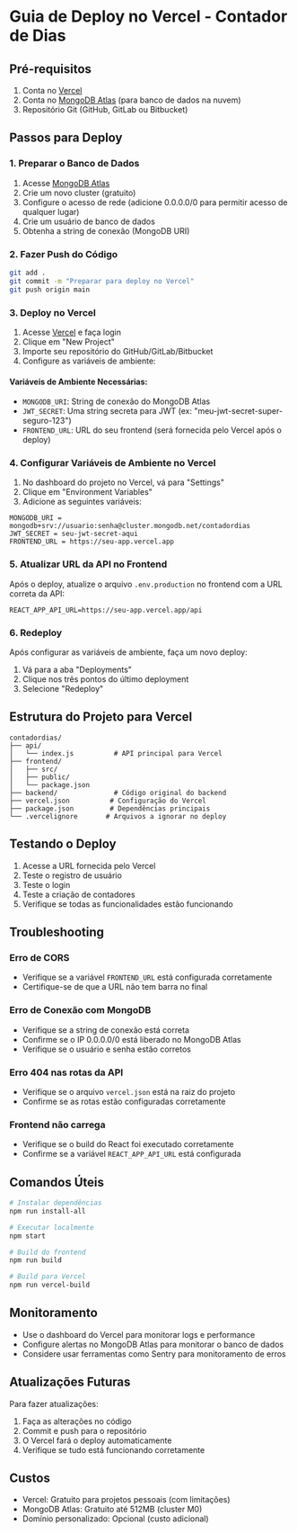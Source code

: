 # Guia de Deploy no Vercel - Contador de Dias

## Pré-requisitos

1. Conta no [Vercel](https://vercel.com)
2. Conta no [MongoDB Atlas](https://www.mongodb.com/atlas) (para banco de dados na nuvem)
3. Repositório Git (GitHub, GitLab ou Bitbucket)

## Passos para Deploy

### 1. Preparar o Banco de Dados

1. Acesse [MongoDB Atlas](https://www.mongodb.com/atlas)
2. Crie um novo cluster (gratuito)
3. Configure o acesso de rede (adicione 0.0.0.0/0 para permitir acesso de qualquer lugar)
4. Crie um usuário de banco de dados
5. Obtenha a string de conexão (MongoDB URI)

### 2. Fazer Push do Código

```bash
git add .
git commit -m "Preparar para deploy no Vercel"
git push origin main
```

### 3. Deploy no Vercel

1. Acesse [Vercel](https://vercel.com) e faça login
2. Clique em "New Project"
3. Importe seu repositório do GitHub/GitLab/Bitbucket
4. Configure as variáveis de ambiente:

#### Variáveis de Ambiente Necessárias:

- `MONGODB_URI`: String de conexão do MongoDB Atlas
- `JWT_SECRET`: Uma string secreta para JWT (ex: "meu-jwt-secret-super-seguro-123")
- `FRONTEND_URL`: URL do seu frontend (será fornecida pelo Vercel após o deploy)

### 4. Configurar Variáveis de Ambiente no Vercel

1. No dashboard do projeto no Vercel, vá para "Settings"
2. Clique em "Environment Variables"
3. Adicione as seguintes variáveis:

```
MONGODB_URI = mongodb+srv://usuario:senha@cluster.mongodb.net/contadordias
JWT_SECRET = seu-jwt-secret-aqui
FRONTEND_URL = https://seu-app.vercel.app
```

### 5. Atualizar URL da API no Frontend

Após o deploy, atualize o arquivo `.env.production` no frontend com a URL correta da API:

```
REACT_APP_API_URL=https://seu-app.vercel.app/api
```

### 6. Redeploy

Após configurar as variáveis de ambiente, faça um novo deploy:

1. Vá para a aba "Deployments"
2. Clique nos três pontos do último deployment
3. Selecione "Redeploy"

## Estrutura do Projeto para Vercel

```
contadordias/
├── api/
│   └── index.js          # API principal para Vercel
├── frontend/
│   ├── src/
│   ├── public/
│   └── package.json
├── backend/              # Código original do backend
├── vercel.json          # Configuração do Vercel
├── package.json         # Dependências principais
└── .vercelignore       # Arquivos a ignorar no deploy
```

## Testando o Deploy

1. Acesse a URL fornecida pelo Vercel
2. Teste o registro de usuário
3. Teste o login
4. Teste a criação de contadores
5. Verifique se todas as funcionalidades estão funcionando

## Troubleshooting

### Erro de CORS
- Verifique se a variável `FRONTEND_URL` está configurada corretamente
- Certifique-se de que a URL não tem barra no final

### Erro de Conexão com MongoDB
- Verifique se a string de conexão está correta
- Confirme se o IP 0.0.0.0/0 está liberado no MongoDB Atlas
- Verifique se o usuário e senha estão corretos

### Erro 404 nas rotas da API
- Verifique se o arquivo `vercel.json` está na raiz do projeto
- Confirme se as rotas estão configuradas corretamente

### Frontend não carrega
- Verifique se o build do React foi executado corretamente
- Confirme se a variável `REACT_APP_API_URL` está configurada

## Comandos Úteis

```bash
# Instalar dependências
npm run install-all

# Executar localmente
npm start

# Build do frontend
npm run build

# Build para Vercel
npm run vercel-build
```

## Monitoramento

- Use o dashboard do Vercel para monitorar logs e performance
- Configure alertas no MongoDB Atlas para monitorar o banco de dados
- Considere usar ferramentas como Sentry para monitoramento de erros

## Atualizações Futuras

Para fazer atualizações:

1. Faça as alterações no código
2. Commit e push para o repositório
3. O Vercel fará o deploy automaticamente
4. Verifique se tudo está funcionando corretamente

## Custos

- Vercel: Gratuito para projetos pessoais (com limitações)
- MongoDB Atlas: Gratuito até 512MB (cluster M0)
- Domínio personalizado: Opcional (custo adicional)
